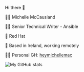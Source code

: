 Hi there 👋

🙋‍♀️ Michelle McCausland

👩‍🏫 Senior Technical Writer - Ansible

💼 Red Hat

📍 Based in Ireland, working remotely

👩‍💻 Personal GH: [heymichellemac](https://github.com/heymichellemac)

![My GitHub stats](https://github-readme-stats.vercel.app/api?username=michellemacrh&show_icons=true&theme=dracula)
